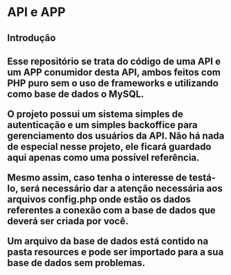 <h1>API e APP</h1>
<h2>Introdução<h2>
<p>Esse repositório se trata do código de uma API e um APP conumidor desta API, ambos feitos com PHP puro sem o uso de frameworks e utilizando como base de dados o MySQL.</p>
<p>O projeto possui um sistema simples de autenticação e um simples backoffice para gerenciamento dos usuários da API. Não há nada de especial nesse projeto, ele ficará guardado aqui apenas como uma possível referência.</p>
<p>Mesmo assim, caso tenha o interesse de testá-lo, será necessário dar a atenção necessária aos arquivos config.php onde estão os dados referentes a conexão com a base de dados que deverá ser criada por você.</b>
<p>Um arquivo da base de dados está contido na pasta resources e pode ser importado para a sua base de dados sem problemas.</p>
